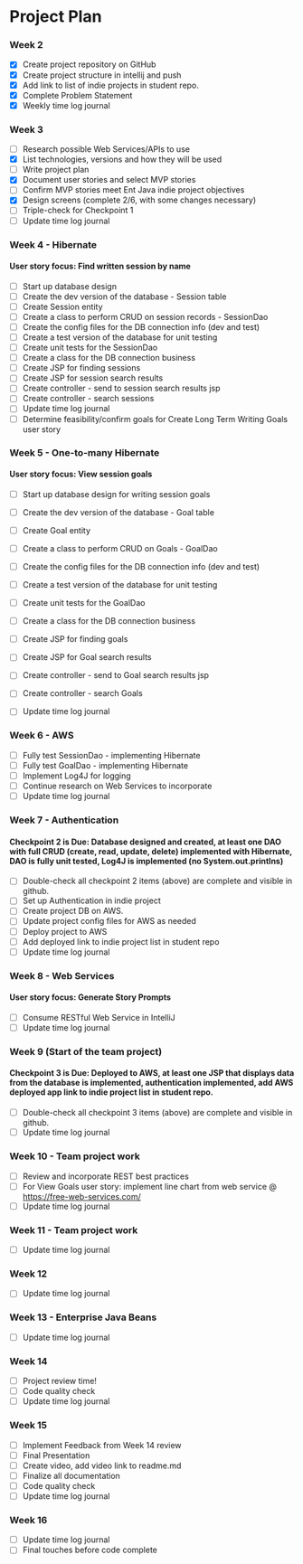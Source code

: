 # Project Plan

### Week 2
- [X] Create project repository on GitHub
- [X] Create project structure in intellij and push
- [X] Add link to list of indie projects in student repo.
- [X] Complete Problem Statement
- [X] Weekly time log journal

### Week 3
- [ ] Research possible Web Services/APIs to use
- [X] List technologies, versions and how they will be used
- [ ] Write project plan
- [X] Document user stories and select MVP stories 
- [ ] Confirm MVP stories meet Ent Java indie project objectives
- [X] Design screens (complete 2/6, with some changes necessary)
- [ ] Triple-check for Checkpoint 1
- [ ] Update time log journal

### Week 4 - Hibernate
#### User story focus: Find written session by name 
- [ ] Start up database design
- [ ] Create the dev version of the database - Session table
- [ ] Create Session entity
- [ ] Create a class to perform CRUD on session records - SessionDao 
- [ ] Create the config files for the DB connection info (dev and test)
- [ ] Create a test version of the database for unit testing
- [ ] Create unit tests for the SessionDao
- [ ] Create a class for the DB connection business
- [ ] Create JSP for finding sessions
- [ ] Create JSP for session search results
- [ ] Create controller - send to session search results jsp
- [ ] Create controller - search sessions
- [ ] Update time log journal
- [ ] Determine feasibility/confirm goals for Create Long Term Writing Goals user story 

### Week 5 - One-to-many Hibernate
#### User story focus: View session goals
- [ ] Start up database design for writing session goals
- [ ] Create the dev version of the database - Goal table
- [ ] Create Goal entity
- [ ] Create a class to perform CRUD on Goals - GoalDao 
- [ ] Create the config files for the DB connection info (dev and test)
- [ ] Create a test version of the database for unit testing
- [ ] Create unit tests for the GoalDao
- [ ] Create a class for the DB connection business
- [ ] Create JSP for finding goals
- [ ] Create JSP for Goal search results
- [ ] Create controller - send to Goal search results jsp
- [ ] Create controller - search Goals
- [ ] Update time log journal


### Week 6 - AWS
- [ ] Fully test SessionDao - implementing Hibernate
- [ ] Fully test GoalDao - implementing Hibernate
- [ ] Implement Log4J for logging
- [ ] Continue research on Web Services to incorporate
- [ ] Update time log journal

### Week 7 - Authentication
#### Checkpoint 2 is Due: Database designed and created, at least one DAO with full CRUD (create, read, update, delete) implemented with Hibernate, DAO is fully unit tested, Log4J is implemented (no System.out.printlns)
- [ ] Double-check all checkpoint 2 items (above) are complete and visible in github.
- [ ] Set up Authentication in indie project 
- [ ] Create project DB on AWS.
- [ ] Update project config files for AWS as needed
- [ ] Deploy project to AWS
- [ ] Add deployed link to indie project list in student repo
- [ ] Update time log journal

### Week 8 - Web Services
#### User story focus: Generate Story Prompts 
- [ ] Consume RESTful Web Service in IntelliJ 
- [ ] Update time log journal

### Week 9 (Start of the team project)
#### Checkpoint 3 is Due: Deployed to AWS, at least one JSP that displays data from the database is implemented, authentication implemented, add AWS deployed app link to indie project list in student repo.
- [ ] Double-check all checkpoint 3 items (above) are complete and visible in github.
- [ ] Update time log journal

### Week 10 - Team project work
- [ ] Review and incorporate REST best practices
- [ ] For View Goals user story: implement line chart from web service @ https://free-web-services.com/
- [ ] Update time log journal

### Week 11 - Team project work
- [ ] Update time log journal

### Week 12
- [ ] Update time log journal

### Week 13 - Enterprise Java Beans
- [ ] Update time log journal


### Week 14
- [ ] Project review time!
- [ ] Code quality check
- [ ] Update time log journal

### Week 15
- [ ] Implement Feedback from Week 14 review
- [ ] Final Presentation
- [ ] Create video, add video link to readme.md
- [ ] Finalize all documentation
- [ ] Code quality check
- [ ] Update time log journal

### Week 16
- [ ] Update time log journal
- [ ] Final touches before code complete
